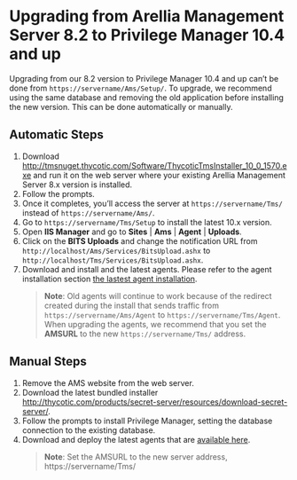 [title]: # (Version 8.2 to 10.4+ Upgrades)
[tags]: # (new version)
[priority]: # (2)
# Upgrading from Arellia Management Server 8.2 to Privilege Manager 10.4 and up

Upgrading from our 8.2 version to Privilege Manager 10.4 and up can’t be done from `https://servername/Ams/Setup/`. To upgrade, we recommend using the same database and removing the old application before installing the new version. This can be done automatically or manually.

## Automatic Steps

1. Download http://tmsnuget.thycotic.com/Software/ThycoticTmsInstaller_10_0_1570.exe and run it on the web server where your existing Arellia Management Server 8.x version is installed.
1. Follow the prompts.
1. Once it completes, you’ll access the server at `https://servername/Tms/` instead of `https://servername/Ams/`.
1. Go to `https://servername/Tms/Setup` to install the latest 10.x version.
1. Open __IIS Manager__ and go to __Sites__  | __Ams__ | __Agent__ | __Uploads__.
1. Click on the __BITS Uploads__ and change the notification URL from `http://localhost/Ams/Services/BitsUpload.ashx` to `http://localhost/Tms/Services/BitsUpload.ashx`.
1. Download and install and the latest agents. Please refer to the agent installation section [the lastest agent installation](../agents/index.md).
   >**Note**: Old agents will continue to work because of the redirect created during the install that sends traffic from `https://servername/Ams/Agent` to `https://servername/Tms/Agent`.
When upgrading the agents, we recommend that you set the __AMSURL__ to the new `https://servername/Tms/` address.

## Manual Steps

1. Remove the AMS website from the web server.
1. Download the latest bundled installer http://thycotic.com/products/secret-server/resources/download-secret-server/.
1. Follow the prompts to install Privilege Manager, setting the database connection to the existing database.
1. Download and deploy the latest agents that are [available here](../agents/index.md).
   >**Note**: Set the AMSURL to the new server address, https://servername/Tms/
